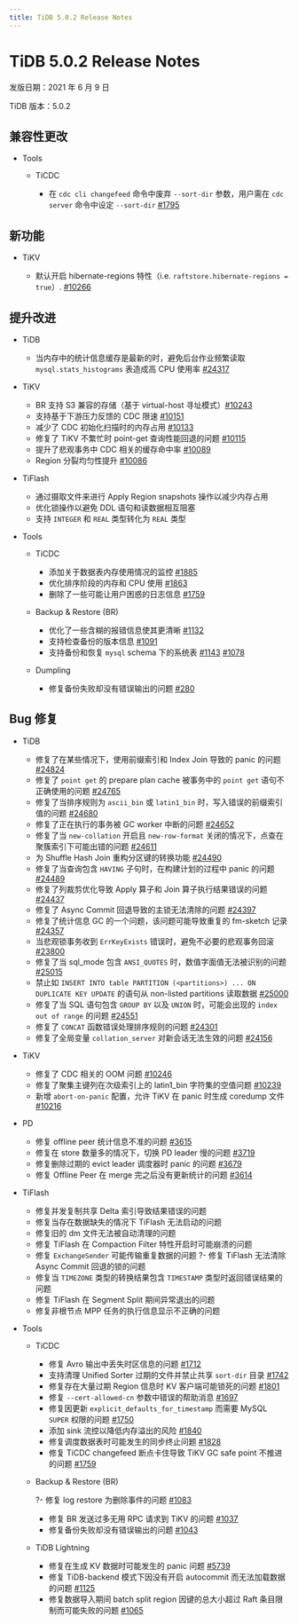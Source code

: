 ```yaml
---
title: TiDB 5.0.2 Release Notes
---
```


# TiDB 5.0.2 Release Notes

发版日期：2021 年 6 月 9 日

TiDB 版本：5.0.2

## 兼容性更改

+ Tools

    + TiCDC

        - 在 `cdc cli changefeed` 命令中废弃 `--sort-dir` 参数，用户需在 `cdc server` 命令中设定 `--sort-dir` [#1795](https://github.com/pingcap/ticdc/pull/1795)

## 新功能

+ TiKV

    - 默认开启 hibernate-regions 特性（i.e. `raftstore.hibernate-regions = true`）. [#10266](https://github.com/tikv/tikv/pull/10266)

## 提升改进

+ TiDB

    - 当内存中的统计信息缓存是最新的时，避免后台作业频繁读取 `mysql.stats_histograms` 表造成高 CPU 使用率 [#24317](https://github.com/pingcap/tidb/pull/24317)

+ TiKV

    - BR 支持 S3 兼容的存储（基于 virtual-host 寻址模式）[#10243](https://github.com/tikv/tikv/pull/10243)
    - 支持基于下游压力反馈的 CDC 限速 [#10151](https://github.com/tikv/tikv/pull/10151)
    - 减少了 CDC 初始化扫描时的内存占用 [#10133](https://github.com/tikv/tikv/pull/10133)
    - 修复了 TiKV 不繁忙时 point-get 查询性能回退的问题 [#10115](https://github.com/tikv/tikv/pull/10115)
    - 提升了悲观事务中 CDC 相关的缓存命中率 [#10089](https://github.com/tikv/tikv/pull/10089)
    - Region 分裂均匀性提升 [#10086](https://github.com/tikv/tikv/pull/10086)

+ TiFlash

    - 通过摄取文件来进行 Apply Region snapshots 操作以减少内存占用
    - 优化锁操作以避免 DDL 语句和读数据相互阻塞
    - 支持 `INTEGER` 和 `REAL` 类型转化为 `REAL` 类型

+ Tools

    + TiCDC

        - 添加关于数据表内存使用情况的监控 [#1885](https://github.com/pingcap/ticdc/pull/1885)
        - 优化排序阶段的内存和 CPU 使用 [#1863](https://github.com/pingcap/ticdc/pull/1863)
        - 删除了一些可能让用户困惑的日志信息 [#1759](https://github.com/pingcap/ticdc/pull/1759)

    + Backup & Restore (BR)

        - 优化了一些含糊的报错信息使其更清晰 [#1132](https://github.com/pingcap/br/pull/1132)
        - 支持检查备份的版本信息 [#1091](https://github.com/pingcap/br/pull/1091)
        - 支持备份和恢复 `mysql` schema 下的系统表 [#1143](https://github.com/pingcap/br/pull/1143) [#1078](https://github.com/pingcap/br/pull/1078)

    + Dumpling

        - 修复备份失败却没有错误输出的问题 [#280](https://github.com/pingcap/dumpling/pull/280)

## Bug 修复

+ TiDB

    - 修复了在某些情况下，使用前缀索引和 Index Join 导致的 panic 的问题 [#24824](https://github.com/pingcap/tidb/pull/24824)
    - 修复了 `point get` 的 prepare plan cache 被事务中的 `point get` 语句不正确使用的问题 [#24765](https://github.com/pingcap/tidb/pull/24765)
    - 修复了当排序规则为 `ascii_bin` 或 `latin1_bin` 时，写入错误的前缀索引值的问题 [#24680](https://github.com/pingcap/tidb/pull/24680)
    - 修复了正在执行的事务被 GC worker 中断的问题 [#24652](https://github.com/pingcap/tidb/pull/24652)
    - 修复了当 `new-collation` 开启且 `new-row-format` 关闭的情况下，点查在聚簇索引下可能出错的问题 [#24611](https://github.com/pingcap/tidb/pull/24611)
    - 为 Shuffle Hash Join 重构分区键的转换功能 [#24490](https://github.com/pingcap/tidb/pull/24490)
    - 修复了当查询包含 `HAVING` 子句时，在构建计划的过程中 panic 的问题 [#24489](https://github.com/pingcap/tidb/pull/24489)
    - 修复了列裁剪优化导致 Apply 算子和 Join 算子执行结果错误的问题 [#24437](https://github.com/pingcap/tidb/pull/24437)
    - 修复了 Async Commit 回退导致的主锁无法清除的问题 [#24397](https://github.com/pingcap/tidb/pull/24397)
    - 修复了统计信息 GC 的一个问题，该问题可能导致重复的 fm-sketch 记录 [#24357](https://github.com/pingcap/tidb/pull/24357)
    - 当悲观锁事务收到 `ErrKeyExists` 错误时，避免不必要的悲观事务回滚 [#23800](https://github.com/pingcap/tidb/pull/23800)
    - 修复了当 sql_mode 包含 `ANSI_QUOTES` 时，数值字面值无法被识别的问题 [#25015](https://github.com/pingcap/tidb/pull/25015)
    - 禁止如 `INSERT INTO table PARTITION (<partitions>) ... ON DUPLICATE KEY UPDATE` 的语句从 non-listed partitions 读取数据 [#25000](https://github.com/pingcap/tidb/pull/25000)
    - 修复了当 SQL 语句包含 `GROUP BY` 以及 `UNION` 时，可能会出现的 `index out of range` 的问题 [#24551](https://github.com/pingcap/tidb/pull/24551)
    - 修复了 `CONCAT` 函数错误处理排序规则的问题 [#24301](https://github.com/pingcap/tidb/pull/24301)
    - 修复了全局变量 `collation_server` 对新会话无法生效的问题 [#24156](https://github.com/pingcap/tidb/pull/24156)

+ TiKV
    - 修复了 CDC 相关的 OOM 问题 [#10246](https://github.com/tikv/tikv/pull/10246)
    - 修复了聚集主键列在次级索引上的 latin1_bin 字符集的空值问题 [#10239](https://github.com/tikv/tikv/pull/10239)
    - 新增 `abort-on-panic` 配置，允许 TiKV 在 panic 时生成 coredump 文件 [#10216](https://github.com/tikv/tikv/pull/10216)

+ PD

    - 修复 offline peer 统计信息不准的问题 [#3615](https://github.com/pingcap/pd/pull/3615)
    - 修复在 store 数量多的情况下，切换 PD leader 慢的问题 [#3719](https://github.com/tikv/pd/pull/3719)
    - 修复删除过期的 evict leader 调度器时 panic 的问题 [#3679](https://github.com/tikv/pd/pull/3679)
    - 修复 Offline Peer 在 merge 完之后没有更新统计的问题 [#3614](https://github.com/tikv/pd/pull/3614)

+ TiFlash

    - 修复并发复制共享 Delta 索引导致结果错误的问题
    - 修复当存在数据缺失的情况下 TiFlash 无法启动的问题
    - 修复旧的 dm 文件无法被自动清理的问题
    - 修复 TiFlash 在 Compaction Filter 特性开启时可能崩溃的问题
    - 修复 `ExchangeSender` 可能传输重复数据的问题
    ?- 修复 TiFlash 无法清除 Async Commit 回退的锁的问题
    - 修复当 `TIMEZONE` 类型的转换结果包含 `TIMESTAMP` 类型时返回错误结果的问题
    - 修复 TiFlash 在 Segment Split 期间异常退出的问题
    - 修复非根节点 MPP 任务的执行信息显示不正确的问题

+ Tools

    + TiCDC

        - 修复 Avro 输出中丢失时区信息的问题 [#1712](https://github.com/pingcap/ticdc/pull/1712)
        - 支持清理 Unified Sorter 过期的文件并禁止共享 `sort-dir` 目录 [#1742](https://github.com/pingcap/ticdc/pull/1742)
        - 修复存在大量过期 Region 信息时 KV 客户端可能锁死的问题 [#1801](https://github.com/pingcap/ticdc/pull/1801)
        - 修复 `--cert-allowed-cn` 参数中错误的帮助消息 [#1697](https://github.com/pingcap/ticdc/pull/1697)
        - 修复因更新 `explicit_defaults_for_timestamp` 而需要 MySQL `SUPER` 权限的问题 [#1750](https://github.com/pingcap/ticdc/pull/1750)
        - 添加 sink 流控以降低内存溢出的风险 [#1840](https://github.com/pingcap/ticdc/pull/1840)
        - 修复调度数据表时可能发生的同步终止问题 [#1828](https://github.com/pingcap/ticdc/pull/1828)
        - 修复 TiCDC changefeed 断点卡住导致 TiKV GC safe point 不推进的问题 [#1759](https://github.com/pingcap/ticdc/pull/1759)

    + Backup & Restore (BR)

        ?- 修复 log restore 为删除事件的问题 [#1083](https://github.com/pingcap/br/pull/1083)
        - 修复 BR 发送过多无用 RPC 请求到 TiKV 的问题 [#1037](https://github.com/pingcap/br/pull/1037)
        - 修复备份失败却没有错误输出的问题 [#1043](https://github.com/pingcap/br/pull/1043)

    + TiDB Lightning

        - 修复在生成 KV 数据时可能发生的 panic 问题 [#5739](https://github.com/pingcap/br/pull/5739)
        - 修复 TiDB-backend 模式下因没有开启 autocommit 而无法加载数据的问题 [#1125](https://github.com/pingcap/br/pull/1125)
        - 修复数据导入期间 batch split region 因键的总大小超过 Raft 条目限制而可能失败的问题 [#1065](https://github.com/pingcap/br/pull/1065)
